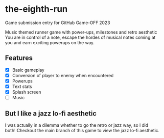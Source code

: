 # the-eighth-run

Game submission entry for GitHub Game-OFF 2023

Music themed runner game with power-ups, milestones and retro aesthetic
You are in control of a note, escape the hordes of musical notes coming at you and earn exciting powerups on the way.

## Features

- [x] Basic gameplay
- [x] Conversion of player to enemy when encountered
- [x] Powerups
- [x] Text stats
- [x] Splash screen
- [ ] Music

## But I like a jazz lo-fi aesthetic

I was actually in a dilemma whether to go the retro or jazz way, so I did both! Checkout the main branch of this game to view the jazz lo-fi aesthetic.
